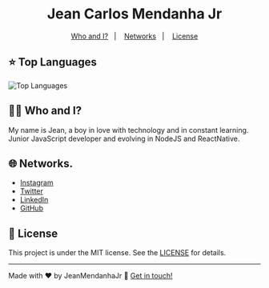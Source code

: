 <h1 align="center">
    Jean Carlos Mendanha Jr
</h1>

<p align="center">
  <a href="#-who-and-i">Who and I?</a>&nbsp;&nbsp;&nbsp;|&nbsp;&nbsp;&nbsp;
  <a href="#-networks">Networks</a>&nbsp;&nbsp;&nbsp;|&nbsp;&nbsp;&nbsp;
  <a href="#-license">License</a>
</p>

## :star: Top Languages
![Top Languages](https://github-readme-stats.vercel.app/api/top-langs/?username=DEVJeanJr&layout=compact&theme=react)

## 🤟🏽 Who and I?
My name is Jean, a boy in love with technology and in constant learning. Junior JavaScript developer and evolving in NodeJS and ReactNative.


## 🌐 Networks.
- [Instagram](https://instagram.com/jeanmendanhaa) 
- [Twitter](https://twitter.com/mendanha_jean)
- [LinkedIn](https://www.linkedin.com/in/)
- [GitHub](https://github.com/DEVJeanJr/)

## 📃 License

This project is under the MIT license. See the [LICENSE](LICENSE.md) for details.

---

Made with ♥ by JeanMendanhaJr :wave: [Get in touch!](https://www.linkedin.com/in/)
